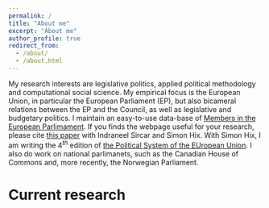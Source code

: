 ```yaml
---
permalink: /
title: "About me"
excerpt: "About me"
author_profile: true
redirect_from: 
  - /about/
  - /about.html
---
```


My research interests are legislative politics, applied political methodology and computational social science. My empirical focus is the European Union, in particular the European Parliament (EP), but also bicameral relations between the EP and the Council, as well as legislative and budgetary politics. I maintain an easy-to-use data-base of [Members in the European Parlimament](https://nabu.usit.uio.no/sv/isv/). If you finds the webpage useful for your research, please cite [this paper](http://journals.sagepub.com/doi/pdf/10.1177/1465116508099764) with Indraneel Sircar and Simon Hix.  With Simon Hix, I am writing the $4^{th}$ edition of [the Political System of the EUropean Union](https://www.macmillanihe.com/page/detail/The-Political-System-of-the-European-Union/?K=9780230249813). I also do work on national parlimanets, such as the Canadian House of Commons and, more recently, the Norwegian Parliament. 

Current research
======


